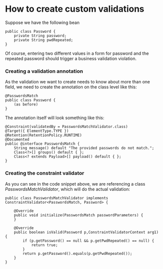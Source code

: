 # How to create custom validations

Suppose we have the following bean

    public class Password {
    	private String password;
    	private String pwdRepeated;
    }
    
Of course, entering two different values in a form for password and the repeated password should trigger a business validation violation.

### Creating a validation annotation

As the validation we want to create needs to know about more than one field, we need to create the annotation on the class level like this:

    @PasswordsMatch
    public class Password {
        (as before)
    }

The annotation itself will look something like this:

    @Constraint(validatedBy = PasswordsMatchValidator.class)
    @Target({ ElementType.TYPE })
    @Retention(RetentionPolicy.RUNTIME)
    @Documented
    public @interface PasswordsMatch {
        String message() default "The provided passwords do not match.";
        Class<?>[] groups() default { };
        Class<? extends Payload>[] payload() default { };
    }
    
### Creating the constraint validator

As you can see in the code snippet above, we are referencing a class *PasswordsMatchValidator*, 
which will do the actual validation:

    public class PasswordsMatchValidator implements ConstraintValidator<PasswordsMatch, Password> {
    
        @Override
        public void initialize(PasswordsMatch passwordParameters) {
        }

        @Override
        public boolean isValid(Password p,ConstraintValidatorContext arg1) {
            if (p.getPassword() == null && p.getPwdRepeated() == null) {
                return true;
            }
            return p.getPassword().equals(p.getPwdRepeated());
        }
    }




